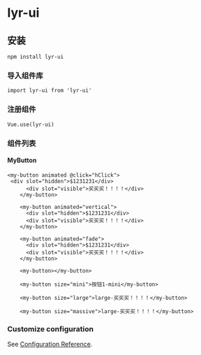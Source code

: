 # lyr-ui

## 安装
```
npm install lyr-ui
```

### 导入组件库
```
import lyr-ui from 'lyr-ui'
```
### 注册组件
```
Vue.use(lyr-ui)
```

### 组件列表

#### MyButton
```
<my-button animated @click="hClick">
 <div slot="hidden">$1231231</div>
      <div slot="visible">买买买！！！！</div>
    </my-button>

    <my-button animated="vertical">
      <div slot="hidden">$1231231</div>
      <div slot="visible">买买买！！！！</div>
    </my-button>

    <my-button animated="fade">
      <div slot="hidden">$1231231</div>
      <div slot="visible">买买买！！！！</div>
    </my-button>

    <my-button></my-button>
  
    <my-button size="mini">按钮1-mini</my-button>

    <my-button size="large">large-买买买！！！！</my-button>
    
    <my-button size="massive">large-买买买！！！！</my-button>
```

### Customize configuration
See [Configuration Reference](https://cli.vuejs.org/config/).

